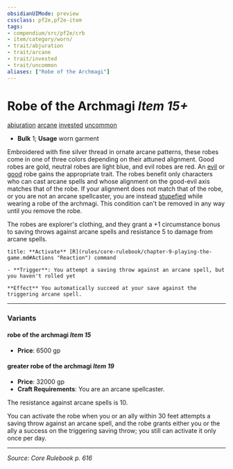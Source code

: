 ```yaml
---
obsidianUIMode: preview
cssclass: pf2e,pf2e-item
tags:
- compendium/src/pf2e/crb
- item/category/worn/
- trait/abjuration
- trait/arcane
- trait/invested
- trait/uncommon
aliases: ["Robe of the Archmagi"]
---
```

# Robe of the Archmagi *Item 15+*  
[abjuration](abjuration.md "Abjuration School Trait")  [arcane](arcane.md "Arcane Tradition Trait")  [invested](invested.md "Invested Item Trait")  [uncommon](uncommon.md "Uncommon Rarity Trait")  

- **Bulk** 1; **Usage** worn garment

Embroidered with fine silver thread in ornate arcane patterns, these robes come in one of three colors depending on their attuned alignment. Good robes are gold, neutral robes are light blue, and evil robes are red. An [evil](evil.md "Evil Alignment Trait") or [good](good.md "Good Alignment Trait") robe gains the appropriate trait. The robes benefit only characters who can cast arcane spells and whose alignment on the good-evil axis matches that of the robe. If your alignment does not match that of the robe, or you are not an arcane spellcaster, you are instead [stupefied](conditions.md#Stupefied) while wearing a robe of the archmagi. This condition can't be removed in any way until you remove the robe.

The robes are explorer's clothing, and they grant a +1 circumstance bonus to saving throws against arcane spells and resistance 5 to damage from arcane spells.

```ad-embed-ability
title: **Activate** [R](rules/core-rulebook/chapter-9-playing-the-game.md#Actions "Reaction") command

- **Trigger**: You attempt a saving throw against an arcane spell, but you haven't rolled yet

**Effect** You automatically succeed at your save against the triggering arcane spell.
```

---

### Variants

#### robe of the archmagi *Item 15*

- **Price**: 6500 gp

#### greater robe of the archmagi *Item 19*

- **Price**: 32000 gp
- **Craft Requirements**: You are an arcane spellcaster.

The resistance against arcane spells is 10.

You can activate the robe when you or an ally within 30 feet attempts a saving throw against an arcane spell, and the robe grants either you or the ally a success on the triggering saving throw; you still can activate it only once per day.

---
*Source: Core Rulebook p. 616*